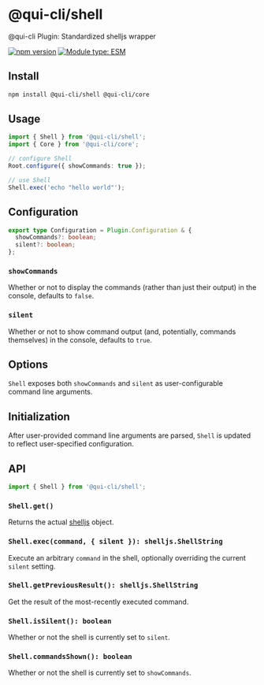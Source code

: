 # @qui-cli/shell

@qui-cli Plugin: Standardized shelljs wrapper

[![npm version](https://badge.fury.io/js/@qui-cli%2Fshell.svg)](https://npmjs.com/package/@qui-cli/shell)
[![Module type: ESM](https://img.shields.io/badge/module%20type-esm-brightgreen)](https://nodejs.org/api/esm.html)

## Install

```sh
npm install @qui-cli/shell @qui-cli/core
```

## Usage

```ts
import { Shell } from '@qui-cli/shell';
import { Core } from '@qui-cli/core';

// configure Shell
Root.configure({ showCommands: true });

// use Shell
Shell.exec('echo "hello world"');
```

## Configuration

```ts
export type Configuration = Plugin.Configuration & {
  showCommands?: boolean;
  silent?: boolean;
};
```

### `showCommands`

Whether or not to display the commands (rather than just their output) in the console, defaults to `false`.

### `silent`

Whether or not to show command output (and, potentially, commands themselves) in the console, defaults to `true`.

## Options

`Shell` exposes both `showCommands` and `silent` as user-configurable command line arguments.

## Initialization

After user-provided command line arguments are parsed, `Shell` is updated to reflect user-specified configuration.

## API

```ts
import { Shell } from '@qui-cli/shell';
```

### `Shell.get()`

Returns the actual [shelljs](https://www.npmjs.com/package/shelljs) object.

### `Shell.exec(command, { silent }): shelljs.ShellString`

Execute an arbitrary `command` in the shell, optionally overriding the current `silent` setting.

### `Shell.getPreviousResult(): shelljs.ShellString`

Get the result of the most-recently executed command.

### `Shell.isSilent(): boolean`

Whether or not the shell is currently set to `silent`.

### `Shell.commandsShown(): boolean`

Whether or not the shell is currently set to `showCommands`.
